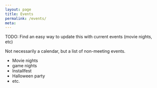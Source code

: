 ```yaml
---
layout: page
title: Events
permalink: /events/
meta:
---
```


TODO: Find an easy way to update this with current events (movie nights, etc)

Not necessarily a calendar, but a list of non-meeting events.

* Movie nights
* game nights
* Installfest
* Halloween party
* etc.
